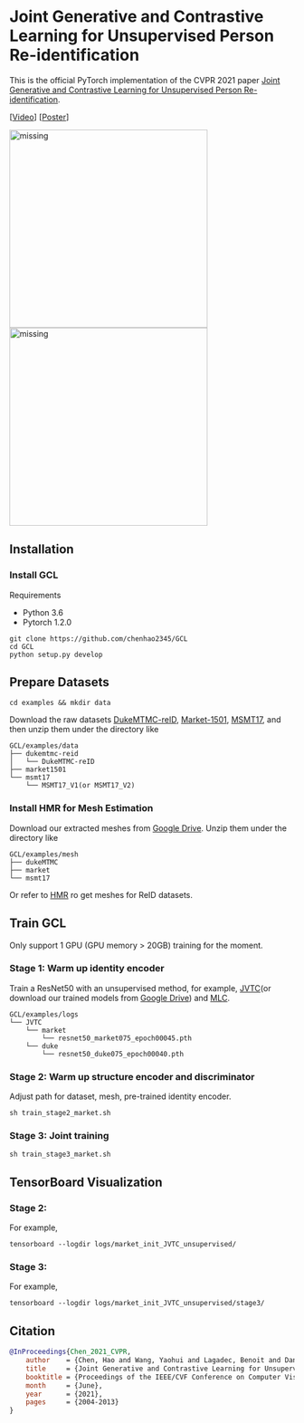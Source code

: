 # Joint Generative and Contrastive Learning for Unsupervised Person Re-identification

This is the official PyTorch implementation of the CVPR 2021 paper [Joint Generative and Contrastive Learning for Unsupervised Person Re-identification](https://arxiv.org/pdf/2012.09071.pdf).

[[Video](https://drive.google.com/file/d/1VCL3loaR3H_d_oel-XCsuKt78pXy06hQ/view?usp=sharing)]   [[Poster](https://drive.google.com/file/d/1p_MnLEf0ZwGEAIYdtfeU1RPpnvawyk3S/view?usp=sharing)]

<p float="left">
    <img src="figs/supp1.png" height="350" alt='missing'>
    <img src="figs/supp3.png" height="350" alt='missing'>
</p>

## Installation

### Install GCL
Requirements
* Python 3.6
* Pytorch 1.2.0
```shell
git clone https://github.com/chenhao2345/GCL
cd GCL
python setup.py develop
```

## Prepare Datasets

```shell
cd examples && mkdir data
```
Download the raw datasets [DukeMTMC-reID](https://arxiv.org/abs/1609.01775), [Market-1501](https://www.cv-foundation.org/openaccess/content_iccv_2015/papers/Zheng_Scalable_Person_Re-Identification_ICCV_2015_paper.pdf), [MSMT17](https://arxiv.org/abs/1711.08565),
and then unzip them under the directory like
```
GCL/examples/data
├── dukemtmc-reid
│   └── DukeMTMC-reID
├── market1501
└── msmt17
    └── MSMT17_V1(or MSMT17_V2)
```

### Install HMR for Mesh Estimation
Download our extracted meshes from [Google Drive](https://drive.google.com/drive/folders/1N6c8G5m_RCY2TbwHd9C954qjW6wA8to2?usp=sharing). Unzip them under the directory like
```
GCL/examples/mesh
├── dukeMTMC
├── market
└── msmt17
```

Or refer to [HMR](https://github.com/akanazawa/hmr) ro get meshes for ReID datasets.

## Train GCL
Only support 1 GPU (GPU memory > 20GB) training for the moment.
### Stage 1: Warm up identity encoder
Train a ResNet50 with an unsupervised method, for example, [JVTC](https://github.com/ljn114514/JVTC)(or download our trained models from [Google Drive](https://drive.google.com/drive/folders/1aOSPhVc0MlwSTBVMbY9V46dBS84WpXGq?usp=sharing)) and [MLC](https://github.com/kennethwdk/MLCReID).
```
GCL/examples/logs
└── JVTC
    └── market
        └── resnet50_market075_epoch00045.pth
    └── duke
        └── resnet50_duke075_epoch00040.pth
```
### Stage 2: Warm up structure encoder and discriminator
Adjust path for dataset, mesh, pre-trained identity encoder. 
```shell
sh train_stage2_market.sh
```

### Stage 3: Joint training
```shell
sh train_stage3_market.sh
```
## TensorBoard Visualization
### Stage 2: 
For example,
```shell
tensorboard --logdir logs/market_init_JVTC_unsupervised/
```
### Stage 3: 
For example,
```shell
tensorboard --logdir logs/market_init_JVTC_unsupervised/stage3/
```

## Citation
```bibtex
@InProceedings{Chen_2021_CVPR,
    author    = {Chen, Hao and Wang, Yaohui and Lagadec, Benoit and Dantcheva, Antitza and Bremond, Francois},
    title     = {Joint Generative and Contrastive Learning for Unsupervised Person Re-Identification},
    booktitle = {Proceedings of the IEEE/CVF Conference on Computer Vision and Pattern Recognition (CVPR)},
    month     = {June},
    year      = {2021},
    pages     = {2004-2013}
}
```
